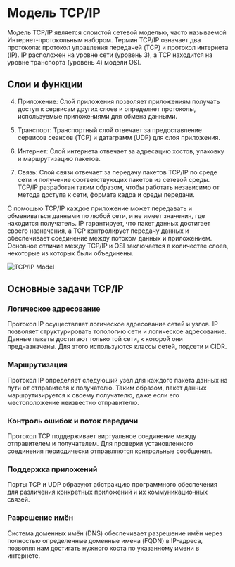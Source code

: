 # Модель TCP/IP

Модель TCP/IP является слоистой сетевой моделью, часто называемой Интернет-протокольным набором. Термин TCP/IP означает два протокола: протокол управления передачей (TCP) и протокол интернета (IP). IP расположен на уровне сети (уровень 3), а TCP находится на уровне транспорта (уровень 4) модели OSI.

## Слои и функции

4. Приложение: Слой приложения позволяет приложениям получать доступ к сервисам других слоев и определяет протоколы, используемые приложениями для обмена данными.

3. Транспорт: Транспортный слой отвечает за предоставление сервисов сеансов (TCP) и датаграмм (UDP) для слоя приложения.

2. Интернет: Слой интернета отвечает за адресацию хостов, упаковку и маршрутизацию пакетов.

1. Связь: Слой связи отвечает за передачу пакетов TCP/IP по среде сети и получение соответствующих пакетов из сетевой среды. TCP/IP разработан таким образом, чтобы работать независимо от метода доступа к сети, формата кадра и среды передачи.

С помощью TCP/IP каждое приложение может передавать и обмениваться данными по любой сети, и не имеет значения, где находится получатель. IP гарантирует, что пакет данных достигает своего назначения, а TCP контролирует передачу данных и обеспечивает соединение между потоком данных и приложением. Основное отличие между TCP/IP и OSI заключается в количестве слоев, некоторые из которых были объединены.

![TCP/IP Model](https://infocisco.ru/articles/OSI_and_TCPIP_DOD.png)

## Основные задачи TCP/IP

### Логическое адресование
Протокол IP осуществляет логическое адресование сетей и узлов. IP позволяет структурировать топологию сети и логическое адресование. Данные пакеты достигают только той сети, к которой они предназначены. Для этого используются классы сетей, подсети и CIDR.

### Маршрутизация
Протокол IP определяет следующий узел для каждого пакета данных на пути от отправителя к получателю. Таким образом, пакет данных маршрутизируется к своему получателю, даже если его местоположение неизвестно отправителю.

### Контроль ошибок и поток передачи
Протокол TCP поддерживает виртуальное соединение между отправителем и получателем. Для проверки установленного соединения периодически отправляются контрольные сообщения.

### Поддержка приложений
Порты TCP и UDP образуют абстракцию программного обеспечения для различения конкретных приложений и их коммуникационных связей.

### Разрешение имён
Система доменных имён (DNS) обеспечивает разрешение имён через полностью определенные доменные имена (FQDN) в IP-адреса, позволяя нам достигать нужного хоста по указанному имени в интернете.